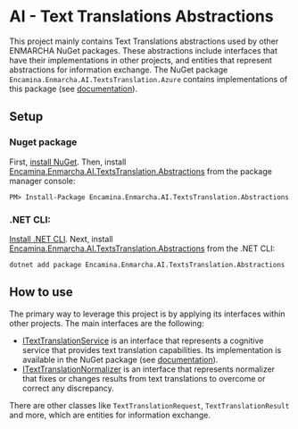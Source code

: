 ﻿# AI - Text Translations Abstractions

This project mainly contains Text Translations abstractions used by other ENMARCHA NuGet packages. These abstractions include interfaces that have their implementations in other projects, and entities that represent abstractions for information exchange. The NuGet package `Encamina.Enmarcha.AI.TextsTranslation.Azure` contains implementations of this package (see [documentation](../Encamina.Enmarcha.AI.TextsTranslation.Azure/README.md)).

## Setup

### Nuget package

First, [install NuGet](http://docs.nuget.org/docs/start-here/installing-nuget). Then, install [Encamina.Enmarcha.AI.TextsTranslation.Abstractions](https://www.nuget.org/packages/Encamina.Enmarcha.AI.TextsTranslation.Abstractions) from the package manager console:

    PM> Install-Package Encamina.Enmarcha.AI.TextsTranslation.Abstractions

### .NET CLI:

[Install .NET CLI](https://learn.microsoft.com/en-us/dotnet/core/tools/). Next, install [Encamina.Enmarcha.AI.TextsTranslation.Abstractions](https://www.nuget.org/packages/Encamina.Enmarcha.AI.TextsTranslation.Abstractions) from the .NET CLI:

    dotnet add package Encamina.Enmarcha.AI.TextsTranslation.Abstractions

## How to use

The primary way to leverage this project is by applying its interfaces within other projects. The main interfaces are the following:
- [ITextTranslationService](./ITextTranslationService.cs) is an interface that represents a cognitive service that provides text translation capabilities. Its implementation is available in the NuGet package (see [documentation](../Encamina.Enmarcha.AI.TextsTranslation.Azure/README.md)).
- [ITextTranslationNormalizer](./ITextTranslationNormalizer.cs) is an interface that represents normalizer that fixes or changes results from text translations to overcome or correct any discrepancy.

There are other classes like `TextTranslationRequest`, `TextTranslationResult` and more, which are entities for information exchange.